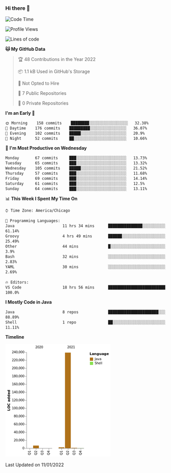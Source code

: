 ### Hi there 👋


<!--START_SECTION:waka-->
![Code Time](http://img.shields.io/badge/Code%20Time-1%2C959%20hrs%208%20mins-blue)

![Profile Views](http://img.shields.io/badge/Profile%20Views-0-blue)

![Lines of code](https://img.shields.io/badge/From%20Hello%20World%20I%27ve%20Written-249%20Thousand%20lines%20of%20code-blue)

**🐱 My GitHub Data** 

> 🏆 48 Contributions in the Year 2022
 > 
> 📦 1.1 kB Used in GitHub's Storage 
 > 
> 🚫 Not Opted to Hire
 > 
> 📜 7 Public Repositories 
 > 
> 🔑 0 Private Repositories  
 > 
**I'm an Early 🐤** 

```text
🌞 Morning    158 commits    ████████░░░░░░░░░░░░░░░░░   32.38% 
🌆 Daytime    176 commits    █████████░░░░░░░░░░░░░░░░   36.07% 
🌃 Evening    102 commits    █████░░░░░░░░░░░░░░░░░░░░   20.9% 
🌙 Night      52 commits     ██░░░░░░░░░░░░░░░░░░░░░░░   10.66%

```
📅 **I'm Most Productive on Wednesday** 

```text
Monday       67 commits     ███░░░░░░░░░░░░░░░░░░░░░░   13.73% 
Tuesday      65 commits     ███░░░░░░░░░░░░░░░░░░░░░░   13.32% 
Wednesday    105 commits    █████░░░░░░░░░░░░░░░░░░░░   21.52% 
Thursday     57 commits     ███░░░░░░░░░░░░░░░░░░░░░░   11.68% 
Friday       69 commits     ███░░░░░░░░░░░░░░░░░░░░░░   14.14% 
Saturday     61 commits     ███░░░░░░░░░░░░░░░░░░░░░░   12.5% 
Sunday       64 commits     ███░░░░░░░░░░░░░░░░░░░░░░   13.11%

```


📊 **This Week I Spent My Time On** 

```text
⌚︎ Time Zone: America/Chicago

💬 Programming Languages: 
Java                     11 hrs 34 mins      ███████████████░░░░░░░░░░   61.14% 
Groovy                   4 hrs 49 mins       ██████░░░░░░░░░░░░░░░░░░░   25.49% 
Other                    44 mins             █░░░░░░░░░░░░░░░░░░░░░░░░   3.9% 
Bash                     32 mins             ░░░░░░░░░░░░░░░░░░░░░░░░░   2.83% 
YAML                     30 mins             ░░░░░░░░░░░░░░░░░░░░░░░░░   2.69%

🔥 Editors: 
VS Code                  18 hrs 56 mins      █████████████████████████   100.0%

```

**I Mostly Code in Java** 

```text
Java                     8 repos             ██████████████████████░░░   88.89% 
Shell                    1 repo              ██░░░░░░░░░░░░░░░░░░░░░░░   11.11%

```


**Timeline**

![Chart not found](https://raw.githubusercontent.com/powercasgamer/powercasgamer/master/charts/bar_graph.png) 


 Last Updated on 11/01/2022
<!--END_SECTION:waka-->
